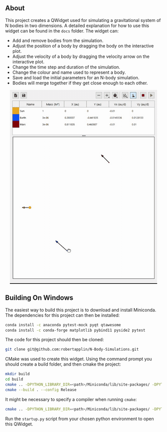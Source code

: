 ## About

This project creates a QWidget used for simulating a gravitational system of N bodies in two dimensions. A detailed explanation for how to use this widget can be found in the `docs` folder. The widget can:

* Add and remove bodies from the simulation.
* Adjust the position of a body by dragging the body on the interactive plot.
* Adjust the velocity of a body by dragging the velocity arrow on the interactive plot.
* Change the time step and duration of the simulation.
* Change the colour and name used to represent a body.
* Save and load the initial parameters for an N-body simulation.
* Bodies will merge together if they get close enough to each other.

<p align="center">
  <img src="docs/three-body-simulation.gif" alt="animated">
</p>

## Building On Windows

The easiest way to build this project is to download and install Miniconda. The dependencies for this project can then be installed:

```sh
conda install -c anaconda pytest-mock pyqt qtawesome
conda install -c conda-forge matplotlib pybind11 pyside2 pytest
```

The code for this project should then be cloned:

```sh
git clone git@github.com:robertapplin/N-Body-Simulations.git
```

CMake was used to create this widget. Using the command prompt you should create a build folder, and then cmake the project:

```sh
mkdir build
cd build
cmake .. -DPYTHON_LIBRARY_DIR=<path>/Miniconda/lib/site-packages/ -DPYTHON_EXECUTABLE=<path>/Miniconda/python.exe
cmake --build . --config Release
```

It might be necessary to specify a compiler when running `cmake`:

```sh
cmake .. -DPYTHON_LIBRARY_DIR=<path>/Miniconda/lib/site-packages/ -DPYTHON_EXECUTABLE=<path>/Miniconda/python.exe -G "Visual Studio 15 2017 Win64"
```

Run the `startup.py` script from your chosen python environment to open this QWidget.
